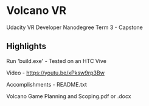 # Volcano VR
 Udacity VR Developer Nanodegree Term 3 - Capstone
 
 
 
 ## Highlights
 
 Run 'build.exe' - Tested on an HTC Vive
 
 Video - https://youtu.be/xPksw9rp3Bw
 
 Accomplishments - README.txt
 
 Volcano Game Planning and Scoping.pdf or .docx
